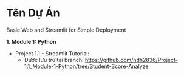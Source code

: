 # Tên Dự Án
Basic Web and Streamlit for Simple Deployment

**1. Module 1: Python**

* Project 1.1 - Streamlit Tutorial:
  * Được lưu trữ tại branch: https://github.com/ndh2836/Project-1.1_Module-1-Python/tree/Student-Score-Analyze
